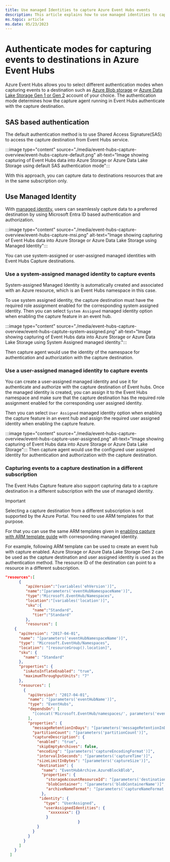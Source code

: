 ```yaml
---
title: Use managed Identities to capture Azure Event Hubs events
description: This article explains how to use managed identities to capture events to a destination such as Azure Blob Storage and Azure Data Lake Storage. 
ms.topic: article
ms.date: 05/23/2023
---
```



# Authenticate modes for capturing events to destinations in Azure Event Hubs
Azure Event Hubs allows you to select different authentication modes when capturing events to a destination such as [Azure Blob storage](https://azure.microsoft.com/services/storage/blobs/) or [Azure Data Lake Storage Gen 1 or Gen 2](https://azure.microsoft.com/services/data-lake-store/) account of your choice. The authentication mode determines how the capture agent running in Event Hubs authenticate with the capture destination. 

## SAS based authentication 
The default authentication method is to use Shared Access Signature(SAS) to access the capture destination from Event Hubs service. 

:::image type="content" source="./media/event-hubs-capture-overview/event-hubs-capture-default.png" alt-text="Image showing capturing of Event Hubs data into Azure Storage or Azure Data Lake Storage using default SAS authentication mode":::

With this approach, you can capture data to destinations resources that are in the same subscription only. 

## Use Managed Identity 
With [managed identity](../active-directory/managed-identities-azure-resources/overview.md), users can seamlessly capture data to a preferred destination by using Microsoft Entra ID based authentication and authorization. 

:::image type="content" source="./media/event-hubs-capture-overview/event-hubs-capture-msi.png" alt-text="Image showing capturing of Event Hubs data into Azure Storage or Azure Data Lake Storage using Managed Identity":::

You can use system-assigned or user-assigned managed identities with Event Hubs Capture destinations.

### Use a system-assigned managed identity to capture events
System-assigned Managed Identity is automatically created and associated with an Azure resource, which is an Event Hubs namespace in this case. 

To use system assigned identity, the capture destination must have the required role assignment enabled for the corresponding system assigned identity. 
Then you can select `System Assigned` managed identity option when enabling the capture feature in an event hub.

:::image type="content" source="./media/event-hubs-capture-overview/event-hubs-captute-system-assigned.png" alt-text="Image showing capturing of Event Hubs data into Azure Storage or Azure Data Lake Storage using System Assigned managed identity.":::

 Then capture agent would use the identity of the namespace for authentication and authorization with the capture destination. 


### Use a user-assigned managed identity to capture events
You can create a user-assigned managed identity and use it for authenticate and authorize with the capture destination of Event hubs. Once the managed identity is created, you can assign it to the Event Hubs namespace and make sure that the capture destination has the required role assignment enabled for the corresponding user assigned identity. 

Then you can select `User Assigned` managed identity option when enabling the capture feature in an event hub and assign the required user assigned identity when enabling the capture feature. 


:::image type="content" source="./media/event-hubs-capture-overview/event-hubs-capture-user-assigned.png" alt-text="Image showing capturing of Event Hubs data into Azure Storage or Azure Data Lake Storage":::
 Then capture agent would use the configured user assigned identity for authentication and authorization with the capture destination. 


### Capturing events to a capture destination in a different subscription 
The Event Hubs Capture feature also support capturing data to a capture destination in a different subscription with the use of managed identity. 

> [!IMPORTANT]
> Selecting a capture destination from a different subscription is not  supported by the Azure Portal. You need to use ARM templates for that purpose. 

For that you can use the same ARM templates given in [enabling capture with ARM template guide](./event-hubs-resource-manager-namespace-event-hub-enable-capture.md) with corresponding managed identity. 

For example, following ARM template can be used to create an event hub with capture enabled. Azure Storage or Azure Data Lake Storage Gen 2 can be used as the capture destination and user assigned identity is used as the authentication method. The resource ID of the destination can point to a resource in a different subscription. 

```json
"resources":[
      {
         "apiVersion":"[variables('ehVersion')]",
         "name":"[parameters('eventHubNamespaceName')]",
         "type":"Microsoft.EventHub/Namespaces",
         "location":"[variables('location')]",
         "sku":{
            "name":"Standard",
            "tier":"Standard"
         },
         "resources": [
    {
      "apiVersion": "2017-04-01",
      "name": "[parameters('eventHubNamespaceName')]",
      "type": "Microsoft.EventHub/Namespaces",
      "location": "[resourceGroup().location]",
      "sku": {
        "name": "Standard"
      },
      "properties": {
        "isAutoInflateEnabled": "true",
        "maximumThroughputUnits": "7"
      },
      "resources": [
        {
          "apiVersion": "2017-04-01",
          "name": "[parameters('eventHubName')]",
          "type": "EventHubs",
          "dependsOn": [
            "[concat('Microsoft.EventHub/namespaces/', parameters('eventHubNamespaceName'))]"
          ],
          "properties": {
            "messageRetentionInDays": "[parameters('messageRetentionInDays')]",
            "partitionCount": "[parameters('partitionCount')]",
            "captureDescription": {
              "enabled": "true",
              "skipEmptyArchives": false,
              "encoding": "[parameters('captureEncodingFormat')]",
              "intervalInSeconds": "[parameters('captureTime')]",
              "sizeLimitInBytes": "[parameters('captureSize')]",
              "destination": {
                "name": "EventHubArchive.AzureBlockBlob",
                "properties": {
                  "storageAccountResourceId": "[parameters('destinationStorageAccountResourceId')]",
                  "blobContainer": "[parameters('blobContainerName')]",
                  "archiveNameFormat": "[parameters('captureNameFormat')]"
                },
               "identity": {
                 "type": "UserAssigned",
                 "userAssignedIdentities": {
                   "xxxxxxxx": {}
                  }
          						}
              }
            }
          }
        }
      ]
    }
  ]
```
